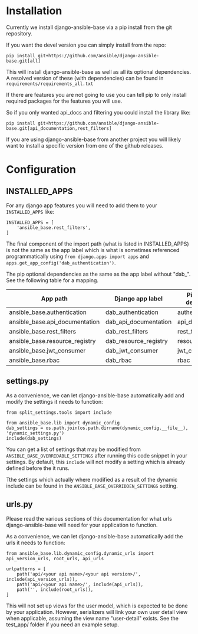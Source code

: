 # Installation

Currently we install django-ansible-base via a pip install from the git repository.

If you want the devel version you can simply install from the repo:
```
pip install git+https://github.com/ansible/django-ansible-base.git[all]
```

This will install django-ansible-base as well as all its optional dependencies.
A resolved version of these (with dependencies) can be found in `requirements/requirements_all.txt`

If there are features you are not going to use you can tell pip to only install required packages for the features you will use.

So if you only wanted api_docs and filtering you could install the library like:
```
pip install git+https://github.com/ansible/django-ansible-base.git[api_documentation,rest_filters]
```

If you are using django-ansible-base from another project you will likely want to install a specific version from one of the github releases.

# Configuration

## INSTALLED_APPS
For any django app features you will need to add them to your `INSTALLED_APPS` like:
```
INSTALLED_APPS = [
    'ansible_base.rest_filters',
]
```

The final component of the import path (what is listed in INSTALLED_APPS) is not the
same as the app label which is what is sometimes referenced programmatically
using `from django.apps import apps` and `apps.get_app_config('dab_authentication')`.

The pip optional dependencies as the same as the app label without "dab_".
See the following table for a mapping.

| App path                       | Django app label      | Pip optional dependency |
|--------------------------------|-----------------------|-------------------------|
| ansible_base.authentication    | dab_authentication    | authentication          |
| ansible_base.api_documentation | dab_api_documentation | api_documentation       |
| ansible_base.rest_filters      | dab_rest_filters      | rest_filters            |
| ansible_base.resource_registry | dab_resource_registry | resource_registry       |
| ansible_base.jwt_consumer      | dab_jwt_consumer      | jwt_consumer            |
| ansible_base.rbac              | dab_rbac              | rbac                    |

## settings.py

As a convenience, we can let django-ansible-base automatically add and modify the settings it needs to function:

```
from split_settings.tools import include

from ansible_base.lib import dynamic_config
dab_settings = os.path.join(os.path.dirname(dynamic_config.__file__), 'dynamic_settings.py')
include(dab_settings)
```

You can get a list of settings that may be modified from `ANSIBLE_BASE_OVERRIDABLE_SETTINGS` after
running this code snippet in your settings.
By default, this `include` will not modify a setting which is already defined before
the it runs.

Tthe settings which actually where modified as a result of the dynamic include can be
found in the `ANSIBLE_BASE_OVERRIDDEN_SETTINGS` setting.

## urls.py

Please read the various sections of this documentation for what urls django-ansible-base will need for your application to function.

As a convenience, we can let django-ansible-base automatically add the urls it needs to function:
```
from ansible_base.lib.dynamic_config.dynamic_urls import api_version_urls, root_urls, api_urls

urlpatterns = [
    path('api/<your api name>/<your api version>/', include(api_version_urls)),
    path('api/<your api name>/', include(api_urls)),
    path('', include(root_urls)),
]
```

This will not set up views for the user model, which is expected to be done by your application.
However, serializers will link your own user detail view when applicable, assuming the view name "user-detail" exists.
See the test_app/ folder if you need an example setup.

